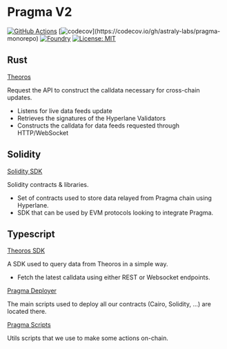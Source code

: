 # Pragma V2

[![GitHub Actions][gha-badge]][gha] [![codecov](https://codecov.io/gh/astraly-labs/pragma-monorepo/branch/main/graph/badge.svg?)](https://codecov.io/gh/astraly-labs/pragma-monorepo) [![Foundry][foundry-badge]][foundry] [![License: MIT][license-badge]][license]

[gha]: https://github.com/astraly-labs/pragma-monorepo/actions
[gha-badge]: https://github.com/PaulRBerg/prb-math/actions/workflows/ci.yml/badge.svg
[codecov-badge]: https://img.shields.io/codecov/c/github/astraly-labs/pragma-monorepo
[foundry]: https://getfoundry.sh/
[foundry-badge]: https://img.shields.io/badge/Built%20with-Foundry-FFDB1C.svg
[license]: https://www.apache.org/licenses/LICENSE-2.0
[license-badge]: https://img.shields.io/badge/License-Apache-blue.svg

## Rust

<a href="./rust/theoros/">Theoros</a>

Request the API to construct the calldata necessary for cross-chain updates.

- Listens for live data feeds update
- Retrieves the signatures of the Hyperlane Validators
- Constructs the calldata for data feeds requested through HTTP/WebSocket

## Solidity

<a href="./solidity/">Solidity SDK</a>

Solidity contracts & libraries.

- Set of contracts used to store data relayed from Pragma chain using Hyperlane.
- SDK that can be used by EVM protocols looking to integrate Pragma.

## Typescript

<a href="./typescript/theoros-sdk/">Theoros SDK</a>

A SDK used to query data from Theoros in a simple way.

- Fetch the latest calldata using either REST or Websocket endpoints.

<a href="./typescript/pragma-deployer/">Pragma Deployer</a>

The main scripts used to deploy all our contracts (Cairo, Solidity, ...) are located there.

<a href="./typescript/pragma-scripts/">Pragma Scripts</a>

Utils scripts that we use to make some actions on-chain.
